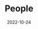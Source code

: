 ---
title: People
date: 2022-10-24

type: landing

sections:
  - block: people
    content:
      title: Meet the Team
      # Choose which groups/teams of users to display.
      #   Edit `user_groups` in each user's profile to add them to one or more of these groups.
      user_groups:
          - Principal Investigator
          - Researcher Interns
          - Graduate Students
          - Administration
          - Visitors
          - Alumni
          - 
      sort_by: Params.last_name
      sort_ascending: true
    design:
      show_interests: false
      show_role: true
      show_social: true
---